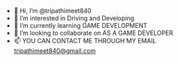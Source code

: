 - 👋 Hi, I’m @tripathimeet840
- 👀 I’m interested in Driving and Developing
- 🌱 I’m currently learning GAME DEVELOPMENT
- 💞️ I’m looking to collaborate on AS A GAME DEVELOPER
- 📫 YOU CAN CONTACT ME THROUGH MY EMAIL tripathimeet840@gmail.com

<!---
tripathimeet840/tripathimeet840 is a ✨ special ✨ repository because its `README.md` (this file) appears on your GitHub profile.
You can click the Preview link to take a look at your changes.
--->

